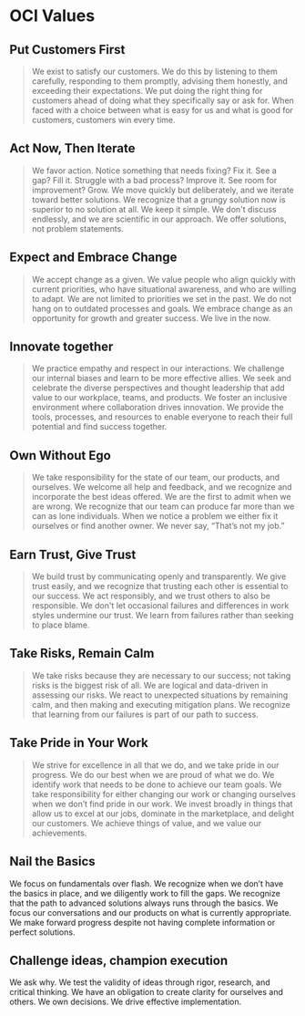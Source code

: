 # OCI Values 

## Put Customers First

> We exist to satisfy our customers. We do this by listening to them carefully, responding to them promptly, advising them honestly, and exceeding their expectations. We put doing the right thing for customers ahead of doing what they specifically say or ask for. When faced with a choice between what is easy for us and what is good for customers, customers win every time.


## Act Now, Then Iterate
> We favor action. Notice something that needs fixing? Fix it. See a gap? Fill it. Struggle with a bad process? Improve it. See room for improvement? Grow. We move quickly but deliberately, and we iterate toward better solutions. We recognize that a grungy solution now is superior to no solution at all. We keep it simple. We don't discuss endlessly, and we are scientific in our approach. We offer solutions, not problem statements.

## Expect and Embrace Change
> We accept change as a given. We value people who align quickly with current priorities, who have situational awareness, and who are willing to adapt. We are not limited to priorities we set in the past. We do not hang on to outdated processes and goals. We embrace change as an opportunity for growth and greater success. We live in the now.
 

## Innovate together 

> We practice empathy and respect in our interactions. We challenge our internal biases and learn to be more effective allies. We seek and celebrate the diverse perspectives and thought leadership that add value to our workplace, teams, and products.
We foster an inclusive environment where collaboration drives innovation. We provide the tools, processes, and resources to enable everyone to reach their full potential and find success together.


## Own Without Ego

> We take responsibility for the state of our team, our products, and ourselves. We welcome all help and feedback, and we recognize and incorporate the best ideas offered. We are the first to admit when we are wrong. We recognize that our team can produce far more than we can as lone individuals. When we notice a problem we either fix it ourselves or find another owner. We never say, “That’s not my job.”

## Earn Trust, Give Trust

> We build trust by communicating openly and transparently. We give trust easily, and we recognize that trusting each other is essential to our success. We act responsibly, and we trust others to also be responsible. We don't let occasional failures and differences in work styles undermine our trust. We learn from failures rather than seeking to place blame.


## Take Risks, Remain Calm

> We take risks because they are necessary to our success; not taking risks is the biggest risk of all. We are logical and data-driven in assessing our risks. We react to unexpected situations by remaining calm, and then making and executing mitigation plans. We recognize that learning from our failures is part of our path to success.

## Take Pride in Your Work
> We strive for excellence in all that we do, and we take pride in our progress. We do our best when we are proud of what we do. We identify work that needs to be done to achieve our team goals. We take responsibility for either changing our work or changing ourselves when we don’t find pride in our work. We invest broadly in things that allow us to excel at our jobs, dominate in the marketplace, and delight our customers. We achieve things of value, and we value our achievements.

## Nail the Basics

We focus on fundamentals over flash. We recognize when we don’t have the basics in place, and we diligently work to fill the gaps. We recognize that the path to advanced solutions always runs through the basics. We focus our conversations and our products on what is currently appropriate. We make forward progress despite not having complete information or perfect solutions.

## Challenge ideas, champion execution

We ask why. We test the validity of ideas through rigor, research, and critical thinking. We have an obligation to create clarity for ourselves and others. We own decisions. We drive effective implementation.
